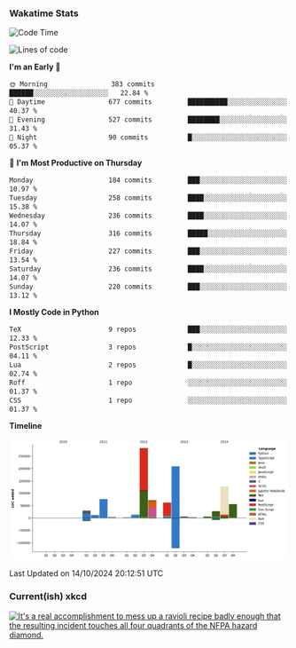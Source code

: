 ### Wakatime Stats
<!--START_SECTION:waka-->
![Code Time](http://img.shields.io/badge/Code%20Time-2%2C889%20hrs%2048%20mins-blue)

![Lines of code](https://img.shields.io/badge/From%20Hello%20World%20I%27ve%20Written-978.4%20thousand%20lines%20of%20code-blue)

**I'm an Early 🐤** 

```text
🌞 Morning                383 commits         ██████░░░░░░░░░░░░░░░░░░░   22.84 % 
🌆 Daytime                677 commits         ██████████░░░░░░░░░░░░░░░   40.37 % 
🌃 Evening                527 commits         ████████░░░░░░░░░░░░░░░░░   31.43 % 
🌙 Night                  90 commits          █░░░░░░░░░░░░░░░░░░░░░░░░   05.37 % 
```
📅 **I'm Most Productive on Thursday** 

```text
Monday                   184 commits         ███░░░░░░░░░░░░░░░░░░░░░░   10.97 % 
Tuesday                  258 commits         ████░░░░░░░░░░░░░░░░░░░░░   15.38 % 
Wednesday                236 commits         ████░░░░░░░░░░░░░░░░░░░░░   14.07 % 
Thursday                 316 commits         █████░░░░░░░░░░░░░░░░░░░░   18.84 % 
Friday                   227 commits         ███░░░░░░░░░░░░░░░░░░░░░░   13.54 % 
Saturday                 236 commits         ████░░░░░░░░░░░░░░░░░░░░░   14.07 % 
Sunday                   220 commits         ███░░░░░░░░░░░░░░░░░░░░░░   13.12 % 
```


**I Mostly Code in Python** 

```text
TeX                      9 repos             ███░░░░░░░░░░░░░░░░░░░░░░   12.33 % 
PostScript               3 repos             █░░░░░░░░░░░░░░░░░░░░░░░░   04.11 % 
Lua                      2 repos             █░░░░░░░░░░░░░░░░░░░░░░░░   02.74 % 
Roff                     1 repo              ░░░░░░░░░░░░░░░░░░░░░░░░░   01.37 % 
CSS                      1 repo              ░░░░░░░░░░░░░░░░░░░░░░░░░   01.37 % 
```



**Timeline**

![Lines of Code chart](https://raw.githubusercontent.com/joshuajeschek/joshuajeschek/main/assets/bar_graph.png)


 Last Updated on 14/10/2024 20:12:51 UTC
<!--END_SECTION:waka-->

### Current(ish) xkcd
<a id="xkcd-a" title="It's a real accomplishment to mess up a ravioli recipe badly enough that the resulting incident touches all four quadrants of the NFPA hazard diamond." href="https://www.xkcd.com" target="_blank">
        <img align="center" id="xkcd-img" src="https://imgs.xkcd.com/comics/ravioli_shaped_objects.png" alt="It's a real accomplishment to mess up a ravioli recipe badly enough that the resulting incident touches all four quadrants of the NFPA hazard diamond." height=300 />
</a>
